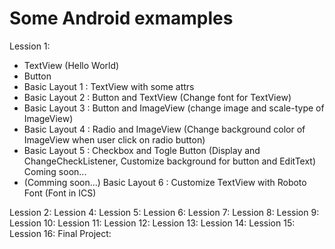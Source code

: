 Some Android exmamples
=============

Lession 1:

  + TextView (Hello World)
  + Button
  + Basic Layout 1 : TextView with some attrs
  + Basic Layout 2 : Button and TextView (Change font for TextView)
  + Basic Layout 3 : Button and ImageView (change image and scale-type of ImageView)
  + Basic Layout 4 : Radio and ImageView (Change background color of ImageView when user click on radio button)
  + Basic Layout 5 : Checkbox and Togle Button (Display and ChangeCheckListener, Customize background for button and EditText)
Coming soon...
  + (Comming soon...) Basic Layout 6 : Customize TextView with Roboto Font (Font in ICS) 
  
Lession 2:
Lession 4:
Lession 5:
Lession 6:
Lession 7:
Lession 8:
Lession 9:
Lession 10:
Lession 11:
Lession 12:
Lession 13:
Lession 14:
Lession 15:
Lession 16:
Final Project:
